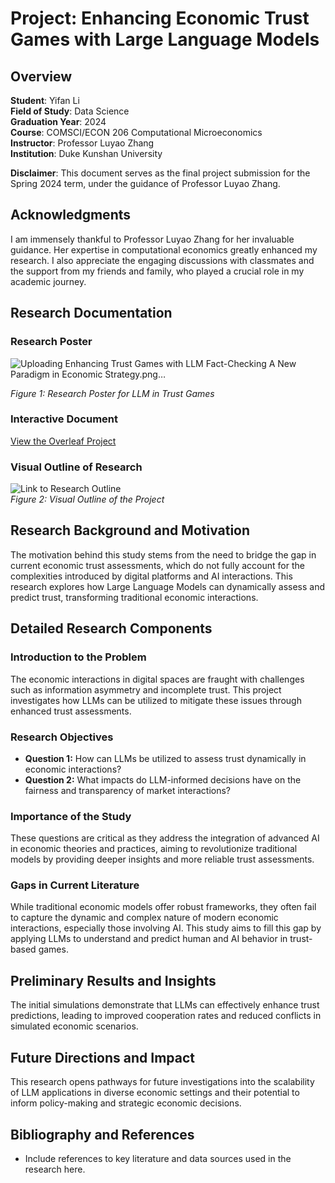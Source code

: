 # Project: Enhancing Economic Trust Games with Large Language Models

## Overview
**Student**: Yifan Li  
**Field of Study**: Data Science  
**Graduation Year**: 2024  
**Course**: COMSCI/ECON 206 Computational Microeconomics  
**Instructor**: Professor Luyao Zhang  
**Institution**: Duke Kunshan University  

**Disclaimer**: This document serves as the final project submission for the Spring 2024 term, under the guidance of Professor Luyao Zhang.

## Acknowledgments
I am immensely thankful to Professor Luyao Zhang for her invaluable guidance. Her expertise in computational economics greatly enhanced my research. I also appreciate the engaging discussions with classmates and the support from my friends and family, who played a crucial role in my academic journey.

## Research Documentation

### Research Poster
 ![Uploading Enhancing Trust Games with LLM Fact-Checking A New Paradigm in Economic Strategy.png…]()

*Figure 1: Research Poster for LLM in Trust Games*

### Interactive Document
[View the Overleaf Project](URL_to_shared_view_overleaf)

### Visual Outline of Research
![Link to Research Outline](path_to_research_outline.jpg)  
*Figure 2: Visual Outline of the Project*

## Research Background and Motivation
The motivation behind this study stems from the need to bridge the gap in current economic trust assessments, which do not fully account for the complexities introduced by digital platforms and AI interactions. This research explores how Large Language Models can dynamically assess and predict trust, transforming traditional economic interactions.

## Detailed Research Components

### Introduction to the Problem
The economic interactions in digital spaces are fraught with challenges such as information asymmetry and incomplete trust. This project investigates how LLMs can be utilized to mitigate these issues through enhanced trust assessments.

### Research Objectives
- **Question 1:** How can LLMs be utilized to assess trust dynamically in economic interactions?
- **Question 2:** What impacts do LLM-informed decisions have on the fairness and transparency of market interactions?

### Importance of the Study
These questions are critical as they address the integration of advanced AI in economic theories and practices, aiming to revolutionize traditional models by providing deeper insights and more reliable trust assessments.

### Gaps in Current Literature
While traditional economic models offer robust frameworks, they often fail to capture the dynamic and complex nature of modern economic interactions, especially those involving AI. This study aims to fill this gap by applying LLMs to understand and predict human and AI behavior in trust-based games.

## Preliminary Results and Insights
The initial simulations demonstrate that LLMs can effectively enhance trust predictions, leading to improved cooperation rates and reduced conflicts in simulated economic scenarios.

## Future Directions and Impact
This research opens pathways for future investigations into the scalability of LLM applications in diverse economic settings and their potential to inform policy-making and strategic economic decisions.

## Bibliography and References
- Include references to key literature and data sources used in the research here.


